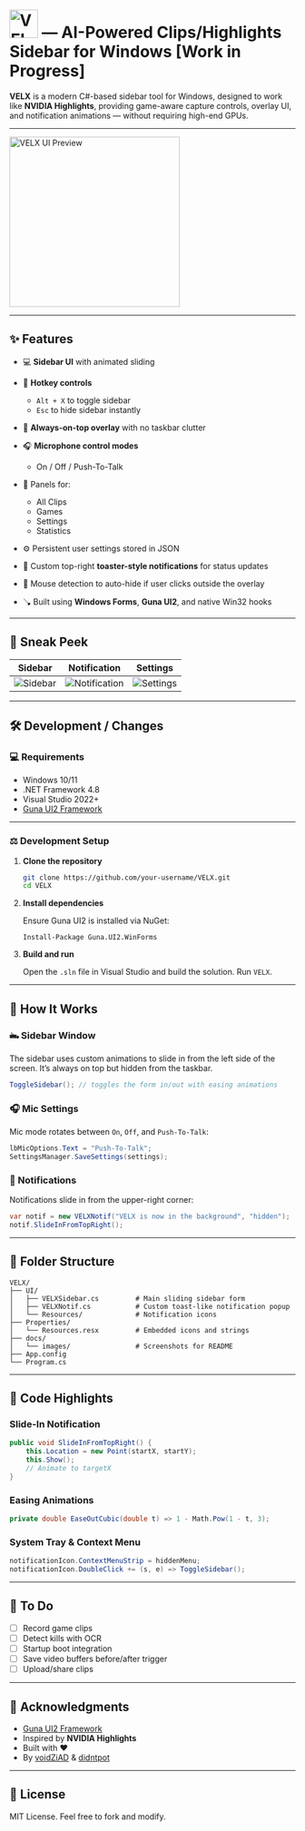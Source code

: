 # <img src="https://github.com/user-attachments/assets/abbe771b-a267-489b-9440-385d8f4b554d" alt="VELX" width="50"/> — AI-Powered Clips/Highlights Sidebar for Windows [Work in Progress]

**VELX** is a modern C#-based sidebar tool for Windows, designed to work like **NVIDIA Highlights**, providing game-aware capture controls, overlay UI, and notification animations — without requiring high-end GPUs.

---

<img src="https://github.com/user-attachments/assets/fc53885b-62d2-4438-baee-7e34a670573a" alt="VELX UI Preview" width="300"/>

---

## ✨ Features

* 💻 **Sidebar UI** with animated sliding
* 🔐 **Hotkey controls**

  * `Alt + X` to toggle sidebar
  * `Esc` to hide sidebar instantly
* 📌 **Always-on-top overlay** with no taskbar clutter
* 🎧 **Microphone control modes**

  * On / Off / Push-To-Talk
* 📁 Panels for:

  * All Clips
  * Games
  * Settings
  * Statistics
* ⚙️ Persistent user settings stored in JSON
* 💬 Custom top-right **toaster-style notifications** for status updates
* 👅 Mouse detection to auto-hide if user clicks outside the overlay
* 🪠 Built using **Windows Forms**, **Guna UI2**, and native Win32 hooks

---

## 📸 Sneak Peek

| Sidebar                             | Notification                                  | Settings                              |
| ----------------------------------- | --------------------------------------------- | ------------------------------------- |
| ![Sidebar](https://github.com/user-attachments/assets/fc53885b-62d2-4438-baee-7e34a670573a) | ![Notification](https://github.com/user-attachments/assets/25b304dd-62bb-454e-89c6-c519bb7e6ef9) | ![Settings](https://github.com/user-attachments/assets/67d10aa2-bae7-47a2-acc4-577b27be7e6b) |

---

## 🛠️ Development / Changes

### 💻 Requirements

* Windows 10/11
* .NET Framework 4.8
* Visual Studio 2022+
* [Guna UI2 Framework](https://www.nuget.org/packages/Guna.UI2.WinForms/)

---

### ⚖️ Development Setup

1. **Clone the repository**

   ```bash
   git clone https://github.com/your-username/VELX.git
   cd VELX
   ```

2. **Install dependencies**

   Ensure Guna UI2 is installed via NuGet:

   ```
   Install-Package Guna.UI2.WinForms
   ```

3. **Build and run**

   Open the `.sln` file in Visual Studio and build the solution. Run `VELX`.

---

## 🧠 How It Works

### 🖦 Sidebar Window

The sidebar uses custom animations to slide in from the left side of the screen. It’s always on top but hidden from the taskbar.

```csharp
ToggleSidebar(); // toggles the form in/out with easing animations
```

### 🎧 Mic Settings

Mic mode rotates between `On`, `Off`, and `Push-To-Talk`:

```csharp
lbMicOptions.Text = "Push-To-Talk";
SettingsManager.SaveSettings(settings);
```

### 🔔 Notifications

Notifications slide in from the upper-right corner:

```csharp
var notif = new VELXNotif("VELX is now in the background", "hidden");
notif.SlideInFromTopRight();
```

---

## 📁 Folder Structure

```
VELX/
├── UI/
│   ├── VELXSidebar.cs         # Main sliding sidebar form
│   ├── VELXNotif.cs           # Custom toast-like notification popup
│   └── Resources/             # Notification icons
├── Properties/
│   └── Resources.resx         # Embedded icons and strings
├── docs/
│   └── images/                # Screenshots for README
├── App.config
└── Program.cs
```

---

## 🧹 Code Highlights

### Slide-In Notification

```csharp
public void SlideInFromTopRight() {
    this.Location = new Point(startX, startY);
    this.Show();
    // Animate to targetX
}
```

### Easing Animations

```csharp
private double EaseOutCubic(double t) => 1 - Math.Pow(1 - t, 3);
```

### System Tray & Context Menu

```csharp
notificationIcon.ContextMenuStrip = hiddenMenu;
notificationIcon.DoubleClick += (s, e) => ToggleSidebar();
```

---

## 🚧 To Do

* [ ] Record game clips
* [ ] Detect kills with OCR
* [ ] Startup boot integration
* [ ] Save video buffers before/after trigger
* [ ] Upload/share clips

---

## 🙌 Acknowledgments

* [Guna UI2 Framework](https://www.nuget.org/packages/Guna.UI2.WinForms/)
* Inspired by **NVIDIA Highlights**
* Built with ❤
* By [voidZiAD](https://github.com/voidZiAD) & [didntpot](https://github.com/didntpot)

---

## 📄 License

MIT License. Feel free to fork and modify.
